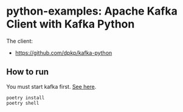 # python-examples: Apache Kafka Client with Kafka Python

The client:
- https://github.com/dpkp/kafka-python

## How to run

You must start kafka first. [See here](/kafka/README.md).

```
poetry install
poetry shell
```